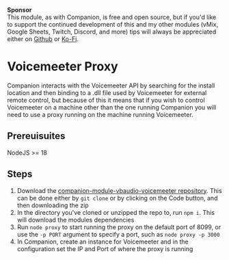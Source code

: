 **Sponsor**<br />
This module, as with Companion, is free and open source, but if you'd like to support the continued development of this and my other modules (vMix, Google Sheets, Twitch, Discord, and more) tips will always be appreciated either on [Github](https://github.com/sponsors/thedist) or [Ko-Fi](https://ko-fi.com/thedist).


# Voicemeeter Proxy
Companion interacts with the Voicemeeter API by searching for the install location and then binding to a .dll file used by Voicemeeter for external remote control, but because of this it means that if you wish to control Voicemeeter on a machine other than the one running Companion you will need to use a proxy running on the machine running Voicemeeter.


## Prereuisuites
NodeJS >= 18

## Steps
1. Download the [companion-module-vbaudio-voicemeeter repository](https://github.com/bitfocus/companion-module-vbaudio-voicemeeter). This can be done either by `git clone` or by clicking on the Code button, and then downloading the zip
2. In the directory you've cloned or unzipped the repo to, run `npm i`. This will download the modules dependencies
3. Run `node proxy` to start running the proxy on the default port of 8099, or use the `-p PORT` argument to specify a port, such as `node proxy -p 3000`
4. In Companion, create an instance for Voicemeeter and in the configuration set the IP and Port of where the proxy is running
